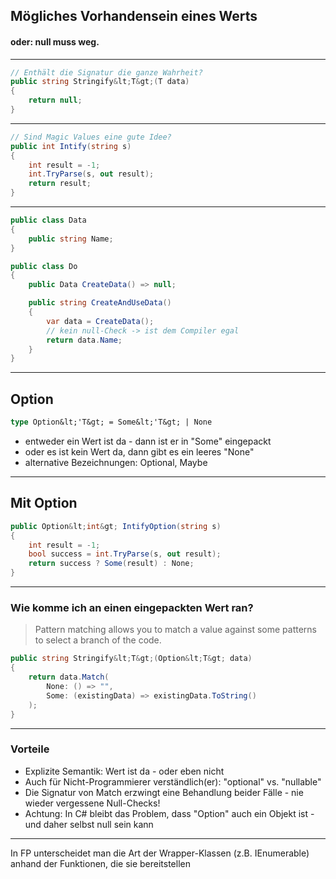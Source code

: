 ## Mögliches Vorhandensein eines Werts

#### oder: null muss weg.

----

```csharp
// Enthält die Signatur die ganze Wahrheit?
public string Stringify&lt;T&gt;(T data)
{
    return null;
}
```

----

```csharp
// Sind Magic Values eine gute Idee?
public int Intify(string s)
{
    int result = -1;
    int.TryParse(s, out result);
    return result;
}
```

----

```csharp
public class Data
{
    public string Name;
}

public class Do
{
    public Data CreateData() => null;

    public string CreateAndUseData()
    {
        var data = CreateData();
        // kein null-Check -> ist dem Compiler egal
        return data.Name;
    }
}
```

----

## Option

```fsharp
type Option&lt;'T&gt; = Some&lt;'T&gt; | None
```

- entweder ein Wert ist da - dann ist er in "Some" eingepackt
- oder es ist kein Wert da, dann gibt es ein leeres "None"
- alternative Bezeichnungen: Optional, Maybe

----

## Mit Option

```csharp
public Option&lt;int&gt; IntifyOption(string s)
{
    int result = -1;
    bool success = int.TryParse(s, out result);
    return success ? Some(result) : None;
}
```

----

### Wie komme ich an einen eingepackten Wert ran?

> Pattern matching allows you to match a value against some patterns to select a branch of the code.

```csharp
public string Stringify&lt;T&gt;(Option&lt;T&gt; data)
{
    return data.Match(
        None: () => "",
        Some: (existingData) => existingData.ToString()
    );
}
```

----

### Vorteile

- Explizite Semantik: Wert ist da - oder eben nicht
- Auch für Nicht-Programmierer verständlich(er): "optional" vs. "nullable"
- Die Signatur von Match erzwingt eine Behandlung beider Fälle - nie wieder vergessene Null-Checks!
- Achtung: In C# bleibt das Problem, dass "Option" auch ein Objekt ist - und daher selbst null sein kann

---

In FP unterscheidet man die Art der Wrapper-Klassen (z.B. IEnumerable) anhand der Funktionen, die sie bereitstellen
